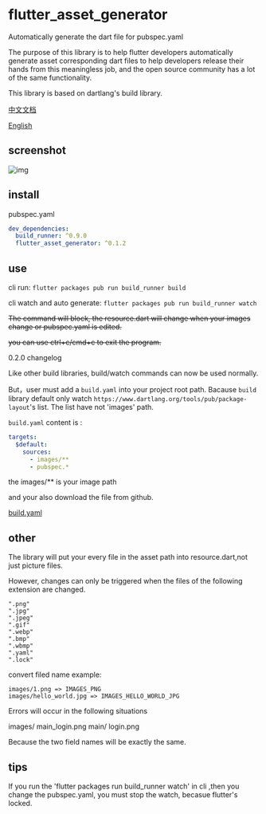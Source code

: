 # flutter_asset_generator

Automatically generate the dart file for pubspec.yaml

The purpose of this library is to help flutter developers automatically generate asset corresponding dart files to help developers release their hands from this meaningless job, and the open source community has a lot of the same functionality.

This library is based on dartlang's build library.

[中文文档](https://github.com/CaiJingLong/flutter_resource_generator/blob/master/README_CHN.md)

[English](https://github.com/CaiJingLong/flutter_resource_generator)

## screenshot

![img](https://github.com/CaiJingLong/some_asset/blob/master/flutter_resource_generator.gif)

## install

pubspec.yaml

```yaml
dev_dependencies:
  build_runner: ^0.9.0
  flutter_asset_generator: ^0.1.2
```

## use

cli run: `flutter packages pub run build_runner build`

cli watch and auto generate: `flutter packages pub run build_runner watch`

~~The command will block, the resource.dart will change when your images change or pubspec.yaml is edited.~~

~~you can use ctrl+c/cmd+c to exit the program.~~


0.2.0 changelog

Like other build libraries, build/watch commands can now be used normally.

But，user must add a `build.yaml` into your project root path. Bacause `build` library default only watch `https://www.dartlang.org/tools/pub/package-layout`'s list. The list have not 'images' path.

`build.yaml` content is :

```yaml
targets:
  $default:
    sources:
      - images/**
      - pubspec.*
```

the images/** is your image path

and your also download the file from github.   

[build.yaml](https://github.com/CaiJingLong/flutter_resource_generator/releases/download/v0.2.0/build.yaml)

## other

The library will put your every file in the asset path into resource.dart,not just picture files.

However, changes can only be triggered when the files of the following extension are changed.

```
".png"
".jpg"
".jpeg"
".gif"
".webp"
".bmp"
".wbmp"
".yaml"
".lock"
```

convert filed name example:

    images/1.png => IMAGES_PNG
    images/hello_world.jpg => IMAGES_HELLO_WORLD_JPG


Errors will occur in the following situations

  images/
    main_login.png
    main/
      login.png


Because the two field names will be exactly the same.


## tips

If you run the 'flutter packages run build_runner watch' in cli ,then you change the pubspec.yaml, you must stop the watch, becasue flutter's locked.